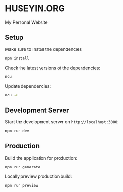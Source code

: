 # HUSEYIN.ORG

My Personal Website

## Setup

Make sure to install the dependencies:

```bash
npm install

```

Check the latest versions of the dependencies:
```bash
ncu
```

Update dependencies:
```bash
ncu -u
```

## Development Server

Start the development server on `http://localhost:3000`:

```bash
npm run dev

```

## Production

Build the application for production:

```bash
npm run generate

```

Locally preview production build:

```bash
npm run preview

```
